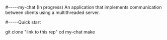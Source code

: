 #-----my-chat (In progress)
An application that implements communication between clients using a multithreaded server.

#-----Quick start

  git clone "link to this rep"
  cd my-chat
  make
 
